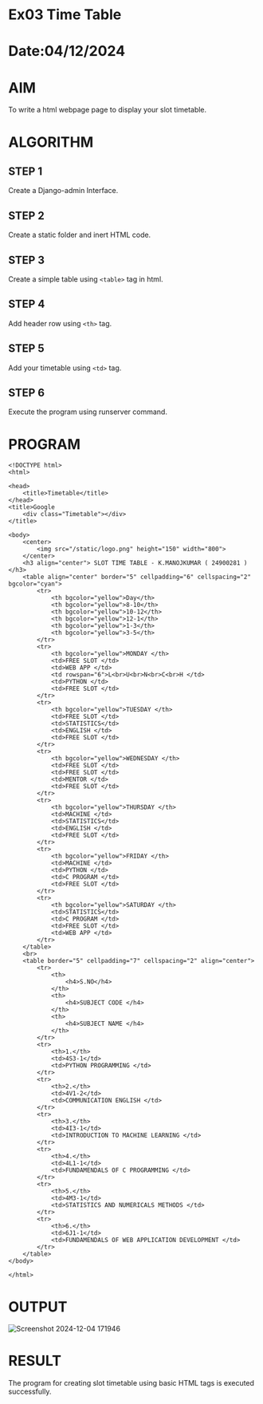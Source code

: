 # Ex03 Time Table
# Date:04/12/2024
# AIM
To write a html webpage page to display your slot timetable.

# ALGORITHM
## STEP 1
Create a Django-admin Interface.

## STEP 2
Create a static folder and inert HTML code.

## STEP 3
Create a simple table using `<table>` tag in html.

## STEP 4
Add header row using `<th>` tag.

## STEP 5
Add your timetable using `<td>` tag.

## STEP 6
Execute the program using runserver command.

# PROGRAM
```
<!DOCTYPE html>
<html>

<head>
    <title>Timetable</title>
</head>
<title>Google
    <div class="Timetable"></div>
</title>

<body>
    <center>
        <img src="/static/logo.png" height="150" width="800">
    </center>
    <h3 align="center"> SLOT TIME TABLE - K.MANOJKUMAR ( 24900281 ) </h3>
    <table align="center" border="5" cellpadding="6" cellspacing="2" bgcolor="cyan">
        <tr>
            <th bgcolor="yellow">Day</th>
            <th bgcolor="yellow">8-10</th>
            <th bgcolor="yellow">10-12</th>
            <th bgcolor="yellow">12-1</th>
            <th bgcolor="yellow">1-3</th>
            <th bgcolor="yellow">3-5</th>
        </tr>
        <tr>
            <th bgcolor="yellow">MONDAY </th>
            <td>FREE SLOT </td>
            <td>WEB APP </td>
            <td rowspan="6">L<br>U<br>N<br>C<br>H </td>
            <td>PYTHON </td>
            <td>FREE SLOT </td>
        </tr>
        <tr>
            <th bgcolor="yellow">TUESDAY </th>
            <td>FREE SLOT </td>
            <td>STATISTICS</td>
            <td>ENGLISH </td>
            <td>FREE SLOT </td>
        </tr>
        <tr>
            <th bgcolor="yellow">WEDNESDAY </th>
            <td>FREE SLOT </td>
            <td>FREE SLOT </td>
            <td>MENTOR </td>
            <td>FREE SLOT </td>
        </tr>
        <tr>
            <th bgcolor="yellow">THURSDAY </th>
            <td>MACHINE </td>
            <td>STATISTICS</td>
            <td>ENGLISH </td>
            <td>FREE SLOT </td>
        </tr>
        <tr>
            <th bgcolor="yellow">FRIDAY </th>
            <td>MACHINE </td>
            <td>PYTHON </td>
            <td>C PROGRAM </td>
            <td>FREE SLOT </td>
        </tr>
        <tr>
            <th bgcolor="yellow">SATURDAY </th>
            <td>STATISTICS</td>
            <td>C PROGRAM </td>
            <td>FREE SLOT </td>
            <td>WEB APP </td>
        </tr>
    </table>
    <br>
    <table border="5" cellpadding="7" cellspacing="2" align="center">
        <tr>
            <th>
                <h4>S.NO</h4>
            </th>
            <th>
                <h4>SUBJECT CODE </h4>
            </th>
            <th>
                <h4>SUBJECT NAME </h4>
            </th>
        </tr>
        <tr>
            <th>1.</th>
            <td>4S3-1</td>
            <td>PYTHON PROGRAMMING </td>
        </tr>
        <tr>
            <th>2.</th>
            <td>4V1-2</td>
            <td>COMMUNICATION ENGLISH </td>
        </tr>
        <tr>
            <th>3.</th>
            <td>4I3-1</td>
            <td>INTRODUCTION TO MACHINE LEARNING </td>
        </tr>
        <tr>
            <th>4.</th>
            <td>4L1-1</td>
            <td>FUNDAMENDALS OF C PROGRAMMING </td>
        </tr>
        <tr>
            <th>5.</th>
            <td>4M3-1</td>
            <td>STATISTICS AND NUMERICALS METHODS </td>
        </tr>
        <tr>
            <th>6.</th>
            <td>6J1-1</td>
            <td>FUNDAMENDALS OF WEB APPLICATION DEVELOPMENT </td>
        </tr>
    </table>
</body>

</html>
```
# OUTPUT
![Screenshot 2024-12-04 171946](https://github.com/user-attachments/assets/36c58781-33fa-491c-88b2-b48c67fc3b9e)

# RESULT
The program for creating slot timetable using basic HTML tags is executed successfully.
